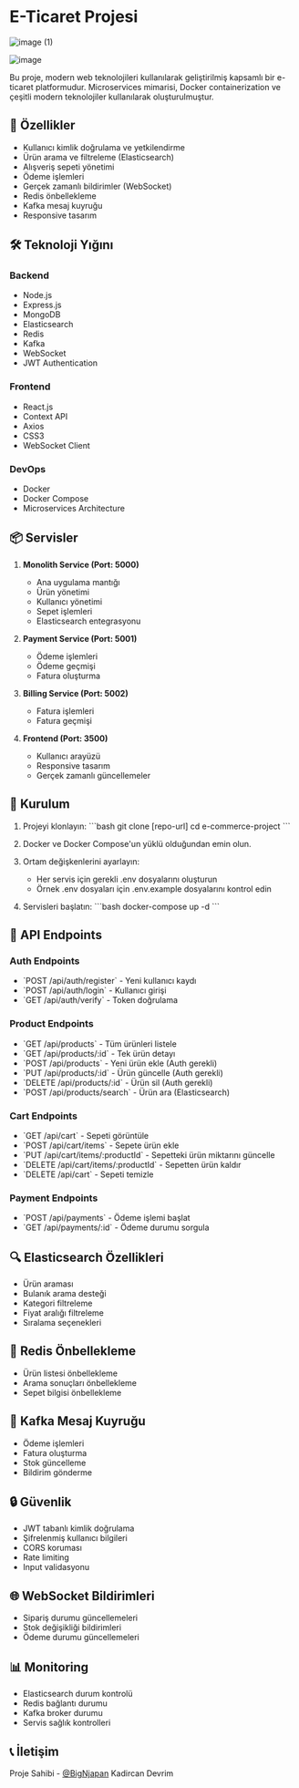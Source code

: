 # E-Ticaret Projesi

![image (1)](https://github.com/user-attachments/assets/0cd8758d-d03e-40a6-923a-6b204618bb0e)

![image](https://github.com/user-attachments/assets/550de2ee-9d79-4abc-9576-e954e28b4178)



Bu proje, modern web teknolojileri kullanılarak geliştirilmiş kapsamlı bir e-ticaret platformudur. Microservices mimarisi, Docker containerization ve çeşitli modern teknolojiler kullanılarak oluşturulmuştur.

## 🚀 Özellikler

- Kullanıcı kimlik doğrulama ve yetkilendirme
- Ürün arama ve filtreleme (Elasticsearch)
- Alışveriş sepeti yönetimi
- Ödeme işlemleri
- Gerçek zamanlı bildirimler (WebSocket)
- Redis önbellekleme
- Kafka mesaj kuyruğu
- Responsive tasarım

## 🛠 Teknoloji Yığını

### Backend

- Node.js
- Express.js
- MongoDB
- Elasticsearch
- Redis
- Kafka
- WebSocket
- JWT Authentication

### Frontend

- React.js
- Context API
- Axios
- CSS3
- WebSocket Client

### DevOps

- Docker
- Docker Compose
- Microservices Architecture

## 📦 Servisler

1. **Monolith Service (Port: 5000)**

   - Ana uygulama mantığı
   - Ürün yönetimi
   - Kullanıcı yönetimi
   - Sepet işlemleri
   - Elasticsearch entegrasyonu

2. **Payment Service (Port: 5001)**

   - Ödeme işlemleri
   - Ödeme geçmişi
   - Fatura oluşturma

3. **Billing Service (Port: 5002)**

   - Fatura işlemleri
   - Fatura geçmişi

4. **Frontend (Port: 3500)**
   - Kullanıcı arayüzü
   - Responsive tasarım
   - Gerçek zamanlı güncellemeler

## 🔧 Kurulum

1. Projeyi klonlayın:
   \`\`\`bash
   git clone [repo-url]
   cd e-commerce-project
   \`\`\`

2. Docker ve Docker Compose'un yüklü olduğundan emin olun.

3. Ortam değişkenlerini ayarlayın:

   - Her servis için gerekli .env dosyalarını oluşturun
   - Örnek .env dosyaları için .env.example dosyalarını kontrol edin

4. Servisleri başlatın:
   \`\`\`bash
   docker-compose up -d
   \`\`\`

## 📝 API Endpoints

### Auth Endpoints

- \`POST /api/auth/register\` - Yeni kullanıcı kaydı
- \`POST /api/auth/login\` - Kullanıcı girişi
- \`GET /api/auth/verify\` - Token doğrulama

### Product Endpoints

- \`GET /api/products\` - Tüm ürünleri listele
- \`GET /api/products/:id\` - Tek ürün detayı
- \`POST /api/products\` - Yeni ürün ekle (Auth gerekli)
- \`PUT /api/products/:id\` - Ürün güncelle (Auth gerekli)
- \`DELETE /api/products/:id\` - Ürün sil (Auth gerekli)
- \`POST /api/products/search\` - Ürün ara (Elasticsearch)

### Cart Endpoints

- \`GET /api/cart\` - Sepeti görüntüle
- \`POST /api/cart/items\` - Sepete ürün ekle
- \`PUT /api/cart/items/:productId\` - Sepetteki ürün miktarını güncelle
- \`DELETE /api/cart/items/:productId\` - Sepetten ürün kaldır
- \`DELETE /api/cart\` - Sepeti temizle

### Payment Endpoints

- \`POST /api/payments\` - Ödeme işlemi başlat
- \`GET /api/payments/:id\` - Ödeme durumu sorgula

## 🔍 Elasticsearch Özellikleri

- Ürün araması
- Bulanık arama desteği
- Kategori filtreleme
- Fiyat aralığı filtreleme
- Sıralama seçenekleri

## 💾 Redis Önbellekleme

- Ürün listesi önbellekleme
- Arama sonuçları önbellekleme
- Sepet bilgisi önbellekleme

## 📨 Kafka Mesaj Kuyruğu

- Ödeme işlemleri
- Fatura oluşturma
- Stok güncelleme
- Bildirim gönderme

## 🔒 Güvenlik

- JWT tabanlı kimlik doğrulama
- Şifrelenmiş kullanıcı bilgileri
- CORS koruması
- Rate limiting
- Input validasyonu

## 🌐 WebSocket Bildirimleri

- Sipariş durumu güncellemeleri
- Stok değişikliği bildirimleri
- Ödeme durumu güncellemeleri

## 📊 Monitoring

- Elasticsearch durum kontrolü
- Redis bağlantı durumu
- Kafka broker durumu
- Servis sağlık kontrolleri

## 📞 İletişim

Proje Sahibi - [@BigNjapan](https://github.com/BigNjapan) Kadircan Devrim
